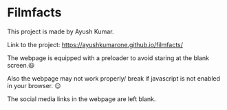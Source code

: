 # Filmfacts
This project is made by Ayush Kumar.

Link to the project: https://ayushkumarone.github.io/filmfacts/

The webpage is equipped with a preloader to avoid staring at the blank screen.😃

Also the webpage may not work properly/ break if javascript is not enabled in your browser. 😌

The social media links in the webpage are left blank.
